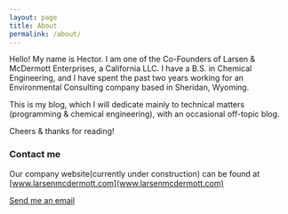 ```yaml
---
layout: page
title: About
permalink: /about/
---
```


Hello! My name is Hector. I am one of the Co-Founders of Larsen & McDermott Enterprises, a California LLC. I have a B.S. in Chemical Engineering, and I have spent the past two years working for an Environmental Consulting company based in Sheridan, Wyoming.

This is my blog, which I will dedicate mainly to technical matters (programming & chemical engineering), with an occasional off-topic blog. 

Cheers & thanks for reading!

### Contact me

Our company website(currently under construction) can be found at [www.larsenmcdermott.com](www.larsenmcdermott.com)

[Send me an email](mailto:hotero001@larsenmcdermott.com)
